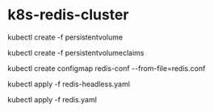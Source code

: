 # k8s-redis-cluster

kubectl create -f persistentvolume

kubectl create -f persistentvolumeclaims

kubectl create configmap redis-conf --from-file=redis.conf

kubectl apply -f redis-headless.yaml

kubectl apply -f redis.yaml
